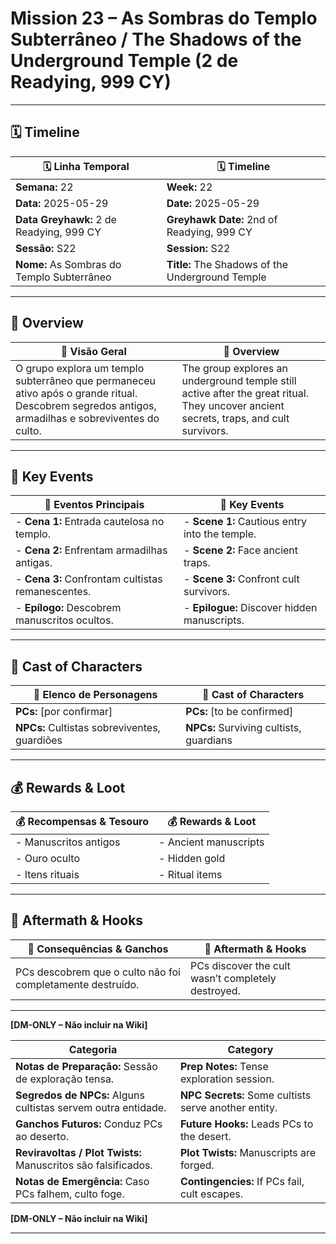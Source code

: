 # Mission 23 – As Sombras do Templo Subterrâneo / The Shadows of the Underground Temple (2 de Readying, 999 CY)

---

## 🗓 Timeline
| 🗓 Linha Temporal | 🗓 Timeline |
|-------------------|------------|
| **Semana:** 22 | **Week:** 22 |
| **Data:** 2025-05-29 | **Date:** 2025-05-29 |
| **Data Greyhawk:** 2 de Readying, 999 CY | **Greyhawk Date:** 2nd of Readying, 999 CY |
| **Sessão:** S22 | **Session:** S22 |
| **Nome:** As Sombras do Templo Subterrâneo | **Title:** The Shadows of the Underground Temple |

---

## 📖 Overview
| 📖 Visão Geral | 📖 Overview |
|----------------|------------|
| O grupo explora um templo subterrâneo que permaneceu ativo após o grande ritual. Descobrem segredos antigos, armadilhas e sobreviventes do culto. | The group explores an underground temple still active after the great ritual. They uncover ancient secrets, traps, and cult survivors. |

---

## 🎲 Key Events
| 🎲 Eventos Principais | 🎲 Key Events |
|-----------------------|--------------|
| - **Cena 1:** Entrada cautelosa no templo. | - **Scene 1:** Cautious entry into the temple. |
| - **Cena 2:** Enfrentam armadilhas antigas. | - **Scene 2:** Face ancient traps. |
| - **Cena 3:** Confrontam cultistas remanescentes. | - **Scene 3:** Confront cult survivors. |
| - **Epílogo:** Descobrem manuscritos ocultos. | - **Epilogue:** Discover hidden manuscripts. |

---

## 👥 Cast of Characters
| 👥 Elenco de Personagens | 👥 Cast of Characters |
|--------------------------|-----------------------|
| **PCs:** [por confirmar] | **PCs:** [to be confirmed] |
| **NPCs:** Cultistas sobreviventes, guardiões | **NPCs:** Surviving cultists, guardians |

---

## 💰 Rewards & Loot
| 💰 Recompensas & Tesouro | 💰 Rewards & Loot |
|--------------------------|-------------------|
| - Manuscritos antigos | - Ancient manuscripts |
| - Ouro oculto | - Hidden gold |
| - Itens rituais | - Ritual items |

---

## 🧭 Aftermath & Hooks
| 🧭 Consequências & Ganchos | 🧭 Aftermath & Hooks |
|----------------------------|----------------------|
| PCs descobrem que o culto não foi completamente destruído. | PCs discover the cult wasn’t completely destroyed. |

---

**[DM-ONLY – Não incluir na Wiki]**

| Categoria | Category |
|-----------|----------|
| **Notas de Preparação:** Sessão de exploração tensa. | **Prep Notes:** Tense exploration session. |
| **Segredos de NPCs:** Alguns cultistas servem outra entidade. | **NPC Secrets:** Some cultists serve another entity. |
| **Ganchos Futuros:** Conduz PCs ao deserto. | **Future Hooks:** Leads PCs to the desert. |
| **Reviravoltas / Plot Twists:** Manuscritos são falsificados. | **Plot Twists:** Manuscripts are forged. |
| **Notas de Emergência:** Caso PCs falhem, culto foge. | **Contingencies:** If PCs fail, cult escapes. |

**[DM-ONLY – Não incluir na Wiki]**

---
